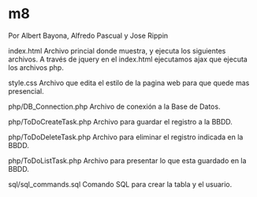 # m8
Por Albert Bayona, Alfredo Pascual y Jose Rippin

index.html
Archivo princial donde muestra, y ejecuta los siguientes archivos.
A través de jquery en el index.html ejecutamos ajax que ejecuta los archivos php.

style.css
Archivo que edita el estilo de la pagina web para que quede mas presencial.

php/DB_Connection.php
Archivo de conexión a la Base de Datos.

php/ToDoCreateTask.php
Archivo para guardar el registro a la BBDD.

php/ToDoDeleteTask.php
Archivo para eliminar el registro indicada en la BBDD.

php/ToDoListTask.php
Archivo para presentar lo que esta guardado en la BBDD.

sql/sql_commands.sql
Comando SQL para crear la tabla y el usuario.
